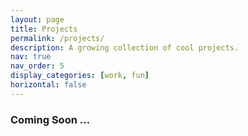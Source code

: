 ```yaml
---
layout: page
title: Projects
permalink: /projects/
description: A growing collection of cool projects.
nav: true
nav_order: 5
display_categories: [work, fun]
horizontal: false
---
```


### Coming Soon ...
